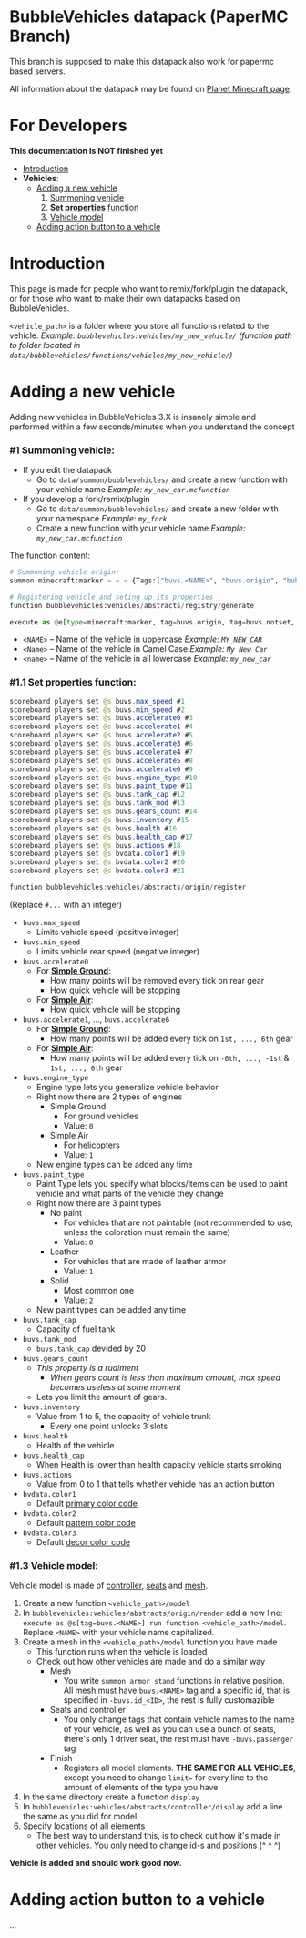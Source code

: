 # BubbleVehicles datapack (PaperMC Branch)
This branch is supposed to make this datapack also work for papermc based servers.

All information about the datapack may be found on [Planet Minecraft page](https://www.planetminecraft.com/data-pack/bubblevehicles-release/).

# **For Developers**
**This documentation is NOT finished yet**
* [Introduction](#intro)
* **Vehicles**:
    * [Adding a new vehicle](#adding-vehicles)
        1. [Summoning vehicle](#summoning-vehicle)
        2. [**Set properties** function](#set-properties-function)
        3. [Vehicle model](#vehicle-model)
    * [Adding action button to a vehicle](#adding-action-button)


# **Introduction** <a id="intro"></a>
This page is made for people who want to remix/fork/plugin the datapack, or for those who want to make their own datapacks based on BubbleVehicles.

`<vehicle_path>` is a folder where you store all functions related to the vehicle. *Example: `bubblevehicles:vehicles/my_new_vehicle/` (function path to folder located in `data/bubblevehicles/functions/vehicles/my_new_vehicle/`)*


# **Adding a new vehicle** <a id="adding-vehicles"></a>
Adding new vehicles in BubbleVehicles 3.X is insanely simple and performed within a few seconds/minutes when you understand the concept

### #1 **Summoning vehicle**: <a id="summoning-vehicle"></a>
* If you edit the datapack
    * Go to `data/summon/bubblevehicles/` and create a new function with your vehicle name *Example: `my_new_car.mcfunction`*
* If you develop a fork/remix/plugin
    * Go to `data/summon/bubblevehicles/` and create a new folder with your namespace *Example: `my_fork`*
    * Create a new function with your vehicle name *Example: `my_new_car.mcfunction`*

The function content:
```py
# Summoning vehicle origin:
summon minecraft:marker ~ ~ ~ {Tags:["buvs.<NAME>", "buvs.origin", "bubblevehicles", "buvs.notset"], data:{VehicleTag:"buvs.<NAME>"}, CustomName:'"<Name>"'}

# Registering vehicle and seting up its properties
function bubblevehicles:vehicles/abstracts/registry/generate

execute as @e[type=minecraft:marker, tag=buvs.origin, tag=buvs.notset, limit=1] run function <vehicle_path>/set_properties
```
* `<NAME>` – Name of the vehicle in uppercase *Example: `MY_NEW_CAR`*
* `<Name>` – Name of the vehicle in Camel Case *Example: `My New Car`*
* `<name>` – Name of the vehicle in all lowercase *Example: `my_new_car`*

### #1.1 **Set properties** function: <a id="set-properties-function"></a>
```java
scoreboard players set @s buvs.max_speed #1
scoreboard players set @s buvs.min_speed #2
scoreboard players set @s buvs.accelerate0 #3
scoreboard players set @s buvs.accelerate1 #4
scoreboard players set @s buvs.accelerate2 #5
scoreboard players set @s buvs.accelerate3 #6
scoreboard players set @s buvs.accelerate4 #7
scoreboard players set @s buvs.accelerate5 #8
scoreboard players set @s buvs.accelerate6 #9
scoreboard players set @s buvs.engine_type #10
scoreboard players set @s buvs.paint_type #11
scoreboard players set @s buvs.tank_cap #12
scoreboard players set @s buvs.tank_mod #13
scoreboard players set @s buvs.gears_count #14
scoreboard players set @s buvs.inventory #15
scoreboard players set @s buvs.health #16
scoreboard players set @s buvs.health_cap #17
scoreboard players set @s buvs.actions #18
scoreboard players set @s bvdata.color1 #19
scoreboard players set @s bvdata.color2 #20
scoreboard players set @s bvdata.color3 #21

function bubblevehicles:vehicles/abstracts/origin/register
```
(Replace `#...` with an integer)
* `buvs.max_speed`
    * Limits vehicle speed (positive integer)
* `buvs.min_speed`
    * Limits vehicle rear speed (negative integer)
* `buvs.accelerate0`
    * For [**Simple Ground**](#simple-ground):
        * How many points will be removed every tick on rear gear
        * How quick vehicle will be stopping
    * For [**Simple Air**](#simple-air):
        * How quick vehicle will be stopping
* `buvs.accelerate1`, ..., `buvs.accelerate6`
    * For [**Simple Ground**](#simple-ground):
        * How many points will be added every tick on `1st, ..., 6th` gear
    * For [**Simple Air**](#simple-air):
        * How many points will be added every tick on `-6th, ..., -1st` & `1st, ..., 6th` gear
* `buvs.engine_type`
    * Engine type lets you generalize vehicle behavior
    * Right now there are 2 types of engines
        * Simple Ground <a id="simple-ground"></a>
            * For ground vehicles
            * Value: `0`
        * Simple Air <a id="simple-air"></a>
            * For helicopters
            * Value: `1`
    * New engine types can be added any time
* `buvs.paint_type`
    * Paint Type lets you specify what blocks/items can be used to paint vehicle and what parts of the vehicle they change
    * Right now there are 3 paint types
        * No paint
            * For vehicles that are not paintable (not recommended to use, unless the coloration must remain the same)
            * Value: `0`
        * Leather
            * For vehicles that are made of leather armor
            * Value: `1`
        * Solid
            * Most common one
            * Value: `2`
    * New paint types can be added any time
* `buvs.tank_cap`
    * Capacity of fuel tank
* `buvs.tank_mod`
    * `buvs.tank_cap` devided by 20
* `buvs.gears_count`
    * *This property is a rudiment*
        * *When gears count is less than maximum amount, max speed becomes useless at some moment*
    * Lets you limit the amount of gears.
* `buvs.inventory`
    * Value from 1 to 5, the capacity of vehicle trunk
        * Every one point unlocks 3 slots
* `buvs.health`
    * Health of the vehicle
* `buvs.health_cap`
    * When Health is lower than health capacity vehicle starts smoking
* `buvs.actions`
    * Value from 0 to 1 that tells whether vehicle has an action button
* `bvdata.color1`
    * Default [primary color code](#color-code)
* `bvdata.color2`
    * Default [pattern color code](#color-code)
* `bvdata.color3`
    * Default [decor color code](#color-code)

### #1.3 **Vehicle model**: <a id="vehicle-model"></a>
Vehicle model is made of [controller](#controller), [seats](#seat) and [mesh](#mesh).
1. Create a new function `<vehicle_path>/model`
2. In `bubblevehicles:vehicles/abstracts/origin/render` add a new line: `execute as @s[tag=buvs.<NAME>] run function <vehicle_path>/model`. Replace `<NAME>` with your vehicle name capitalized.
3. Create a mesh in the `<vehicle_path>/model` function you have made
    * This function runs when the vehicle is loaded
    * Check out how other vehicles are made and do a similar way
        * Mesh
            * You write `summon armor_stand` functions in relative position. All mesh must have `buvs.<NAME>` tag and a specific id, that is specified in `-buvs.id_<ID>`, the rest is fully customazible
        * Seats and controller
            * You only change tags that contain vehicle names to the name of your vehicle, as well as you can use a bunch of seats, there's only 1 driver seat, the rest must have `-buvs.passenger` tag
        * Finish
            * Registers all model elements. **THE SAME FOR ALL VEHICLES**, except you need to change `limit=` for every line to the amount of elements of the type you have
4. In the same directory create a function `display`
5. In `bubblevehicles:vehicles/abstracts/controller/display` add a line the same as you did for model
6. Specify locations of all elements
    * The best way to understand this, is to check out how it's made in other vehicles. You only need to change id-s and positions (^ ^ ^)

**Vehicle is added and should work good now.**

# **Adding action button to a vehicle** <a id="adding-action-button"></a>
...